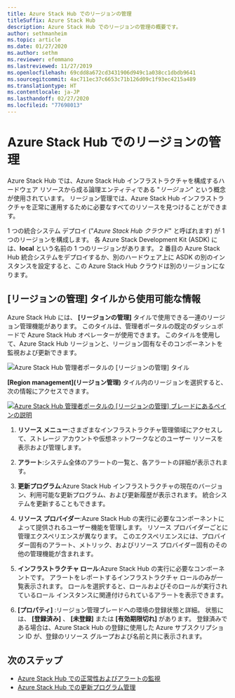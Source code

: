 ```yaml
---
title: Azure Stack Hub でのリージョンの管理
titleSuffix: Azure Stack Hub
description: Azure Stack Hub でのリージョンの管理の概要です。
author: sethmanheim
ms.topic: article
ms.date: 01/27/2020
ms.author: sethm
ms.reviewer: efemmano
ms.lastreviewed: 11/27/2019
ms.openlocfilehash: 69cdd8a672cd3431906d949c1a038cc1dbdb9641
ms.sourcegitcommit: 4ac711ec37c6653c71b126d09c1f93ec4215a489
ms.translationtype: HT
ms.contentlocale: ja-JP
ms.lasthandoff: 02/27/2020
ms.locfileid: "77698013"
---
```

# <a name="region-management-in-azure-stack-hub"></a>Azure Stack Hub でのリージョンの管理

Azure Stack Hub では、Azure Stack Hub インフラストラクチャを構成するハードウェア リソースから成る論理エンティティである "*リージョン*" という概念が使用されています。 リージョン管理では、Azure Stack Hub インフラストラクチャを正常に運用するために必要なすべてのリソースを見つけることができます。

1 つの統合システム デプロイ ("*Azure Stack Hub クラウド*" と呼ばれます) が 1 つのリージョンを構成します。 各 Azure Stack Development Kit (ASDK) には、**local** という名前の 1 つのリージョンがあります。 2 番目の Azure Stack Hub 統合システムをデプロイするか、別のハードウェア上に ASDK の別のインスタンスを設定すると、この Azure Stack Hub クラウドは別のリージョンになります。

## <a name="information-available-through-the-region-management-tile"></a>[リージョンの管理] タイルから使用可能な情報

Azure Stack Hub には、 **[リージョンの管理]** タイルで使用できる一連のリージョン管理機能があります。 このタイルは、管理者ポータルの既定のダッシュボードで Azure Stack Hub オペレーターが使用できます。 このタイルを使用して、Azure Stack Hub リージョンと、リージョン固有なそのコンポーネントを監視および更新できます。

![Azure Stack Hub 管理者ポータルの [リージョンの管理] タイル](media/azure-stack-region-management/image1.png)

**[Region management]\(リージョン管理\)** タイル内のリージョンを選択すると、次の情報にアクセスできます。

[![Azure Stack Hub 管理者ポータルの [リージョンの管理] ブレードにあるペインの説明](media/azure-stack-region-management/regionssm.png "Azure Stack Hub 管理者ポータルの [リージョンの管理] ブレード")](media/azure-stack-region-management/regions.png#lightbox)

1. **リソース メニュー**:さまざまなインフラストラクチャ管理領域にアクセスして、ストレージ アカウントや仮想ネットワークなどのユーザー リソースを表示および管理します。

2. **アラート**:システム全体のアラートの一覧と、各アラートの詳細が表示されます。

3. **更新プログラム**:Azure Stack Hub インフラストラクチャの現在のバージョン、利用可能な更新プログラム、および更新履歴が表示されます。 統合システムを更新することもできます。

4. **リソース プロバイダー**:Azure Stack Hub の実行に必要なコンポーネントによって提供されるユーザー機能を管理します。 リソース プロバイダーごとに管理エクスペリエンスが異なります。 このエクスペリエンスには、プロバイダー固有のアラート、メトリック、およびリソース プロバイダー固有のその他の管理機能が含まれます。

5. **インフラストラクチャ ロール**:Azure Stack Hub の実行に必要なコンポーネントです。 アラートをレポートするインフラストラクチャ ロールのみが一覧表示されます。 ロールを選択すると、ロールおよびそのロールが実行されているロール インスタンスに関連付けられているアラートを表示できます。

6. **[プロパティ]** :リージョン管理ブレードへの環境の登録状態と詳細。 状態には、 **[登録済み]** 、 **[未登録]** または **[有効期限切れ]** があります。 登録済みである場合は、Azure Stack Hub の登録に使用した Azure サブスクリプション ID が、登録のリソース グループおよび名前と共に表示されます。

## <a name="next-steps"></a>次のステップ

- [Azure Stack Hub での正常性およびアラートの監視](azure-stack-monitor-health.md)
- [Azure Stack Hub での更新プログラム管理](azure-stack-updates.md)
